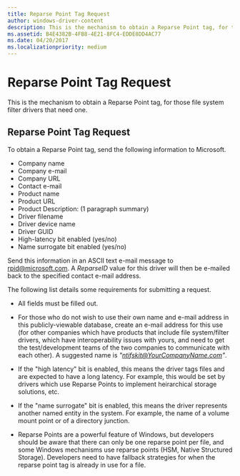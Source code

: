 ```yaml
---
title: Reparse Point Tag Request
author: windows-driver-content
description: This is the mechanism to obtain a Reparse Point tag, for those file system filter drivers that need one.
ms.assetid: B4E4382B-4FB8-4E21-8FC4-EDDE8DD4AC77
ms.date: 04/20/2017
ms.localizationpriority: medium
---
```


# Reparse Point Tag Request


This is the mechanism to obtain a Reparse Point tag, for those file system filter drivers that need one.

## <span id="Reparse_Point_Tag_Request"></span><span id="reparse_point_tag_request"></span><span id="REPARSE_POINT_TAG_REQUEST"></span>Reparse Point Tag Request


To obtain a Reparse Point tag, send the following information to Microsoft.

-   Company name
-   Company e-mail
-   Company URL
-   Contact e-mail
-   Product name
-   Product URL
-   Product Description: (1 paragraph summary)
-   Driver filename
-   Driver device name
-   Driver GUID
-   High-latency bit enabled (yes/no)
-   Name surrogate bit enabled (yes/no)

Send this information in an ASCII text e-mail message to <rpid@microsoft.com>. A *ReparseID* value for this driver will then be e-mailed back to the specified contact e-mail address.

The following list details some requirements for submitting a request.

- All fields must be filled out.

- For those who do not wish to use their own name and e-mail address in this publicly-viewable database, create an e-mail address for this use (for other companies which have products that include file system/filter drivers, which have interoperability issues with yours, and need to get the test/development teams of the two companies to communicate with each other). A suggested name is *"ntifskit@YourCompanyName.com"*.

- If the "high latency" bit is enabled, this means the driver tags files and are expected to have a long latency. For example, this would be set by drivers which use Reparse Points to implement heirarchical storage solutions, etc.

- If the "name surrogate" bit is enabled, this means the driver represents another named entity in the system. For example, the name of a volume mount point or of a directory junction.

- Reparse Points are a powerful feature of Windows, but developers should be aware that there can only be one reparse point per file, and some Windows mechanisms use reparse points (HSM, Native Structured Storage). Developers need to have fallback strategies for when the reparse point tag is already in use for a file.

 

 




